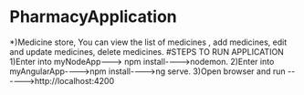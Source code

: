 # PharmacyApplication
*)Medicine store, You can view the list of medicines , add medicines, edit and update medicines, delete medicines.
#STEPS TO RUN APPLICATION
  1)Enter into myNodeApp---> npm install---->nodemon.
  2)Enter into myAngularApp---->npm install---->ng serve.
  3)Open browser and run ------>http://localhost:4200
